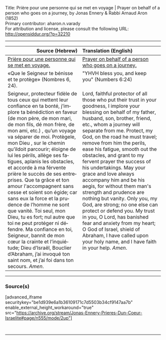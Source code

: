 <html>
<head></head>
<body>
Title: Prière pour une personne qui se met en voyage | Prayer on behalf of a person who goes on a journey, by Jonas Ennery & Rabbi Arnaud Aron (1852)<br />
Primary contributor: aharon.n.varady<br />
For attribution and license, please consult the following URL: <a href="http://opensiddur.org/?p=32210">http://opensiddur.org/?p=32210</a>
<p />
<hr />

<table style="margin-left: auto;margin-right: auto;" class="draggable">
<thead><tr><th id="x" style="text-align: right;">Source (Hebrew)</th><th style="text-align: left;">Translation (English)</th></tr></thead>
<tbody>
<tr><td style="vertical-align:top;">
<div class="french"><span lang="fr">
<u>Prière pour une personne qui se met en voyage.</u>
</span></div></td>
 
<td style="vertical-align:top;">
<div class="english">
<u>Prayer on behalf of a person who goes on a journey.</u>
</div></td></tr>


<tr><td style="vertical-align:top;">
<div class="french"><span lang="fr">
«Que le Seigneur te bénisse
et te protège» <span class="citation">(Nombres 6, 24).</span>
</span></div></td>
 
<td style="vertical-align:top;">
<div class="english">
"YHVH bless you, 
and keep you" <span class="citation">(Numbers 6:24)</span>
</div></td></tr>


<tr><td style="vertical-align:top;">
<div class="french"><span lang="fr">
Seigneur, protecteur fidèle de tous ceux qui mettent leur confiance en ta bonté, j’implore ta bénédiction en faveur (de mon père, de mon mari, de mon fils, dé mon frère, de mon ami, etc.) , qu’un voyage va séparer de moi. Protègele, mon Dieu , sur le chemin qu’ildoit parcourir; éloigne de lui les périls, allège ses fatigues, aplanis les obstacles, et accorde à ma férvente prière le succès de ses entreprises. Que ta grâce et ton amour l'accompagnent sans cesse et soient son égide; car sans eux la force et la prudence de l’homme ne sont que vanité. Toi seul, mon Dieu, tu es fort; nul autre que toi ne peut protéger ni défendre. Ma confiance en toi, Seigneur, bannit de mon cœur la crainte et l’inquiétude; Dieu d’Israël, Bouclier d’Abraham, j’ai invoqué ton saint nom, et j’ai foi dans ton secours. <em>Amen</em>.
</span></div></td>
 
<td style="vertical-align:top;">
<div class="english">
Lord, faithful protector of all those who put their trust in your goodness, I implore your blessing on behalf of my father, husband, son, brother, friend, etc., whom a journey will separate from me. Protect, my God, on the road he must travel; remove from him the perils, ease his fatigue, smooth out the obstacles, and grant to my fervent prayer the success of his undertakings. May your grace and love always accompany him and be his aegis, for without them man's strength and prudence are nothing but vanity. Only you, my God, are strong; no one else can protect or defend you. My trust in you, O Lord, has banished fear and anxiety from my heart; O God of Israel, shield of Abraham, I have called upon your holy name, and I have faith in your help. <em>Amen</em>.
</div></td></tr>
</tbody></table>

<hr />

<h3>Source(s)</h3>

[advanced_iframe securitykey="be1d939e6a1b36109171c7d5503b34cf9147aa7b" enable_external_height_workaround="true" src="https://archive.org/stream/Jonas-Ennery-Prieres-Dun-Coeur-Israelite#page/n555/mode/2up"]

&nbsp;

<hr />

&nbsp;
</body>
</html>